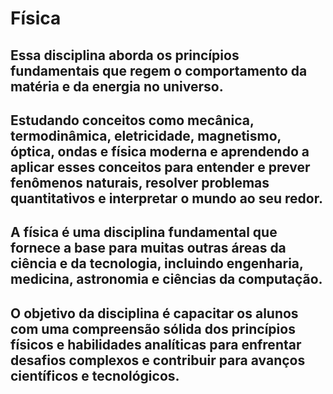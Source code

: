 # Física
## Essa disciplina aborda os princípios fundamentais que regem o comportamento da matéria e da energia no universo.
## Estudando conceitos como mecânica, termodinâmica, eletricidade, magnetismo, óptica, ondas e física moderna e aprendendo a aplicar esses conceitos para entender e prever fenômenos naturais, resolver problemas quantitativos e interpretar o mundo ao seu redor.
## A física é uma disciplina fundamental que fornece a base para muitas outras áreas da ciência e da tecnologia, incluindo engenharia, medicina, astronomia e ciências da computação.
## O objetivo da disciplina é capacitar os alunos com uma compreensão sólida dos princípios físicos e habilidades analíticas para enfrentar desafios complexos e contribuir para avanços científicos e tecnológicos.

